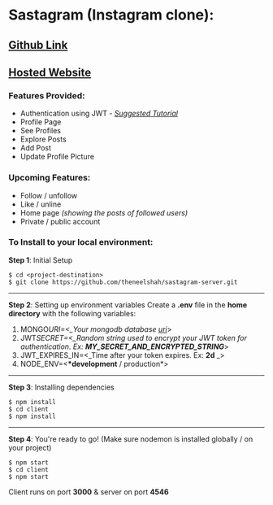 # Sastagram (Instagram clone):

## **[Github Link](https://github.com/theneelshah/sastagram-server)**

## **[Hosted Website](http://sastagram.herokuapp.com/)**

### Features Provided:

- Authentication using JWT - _[Suggested Tutorial](https://www.youtube.com/watch?v=mbsmsi7l3r4)_
- Profile Page
- See Profiles
- Explore Posts
- Add Post
- Update Profile Picture

### Upcoming Features:

- Follow / unfollow
- Like / unline
- Home page _(showing the posts of followed users)_
- Private / public account

### To Install to your local environment:

**Step 1**: Initial Setup

```
$ cd <project-destination>
$ git clone https://github.com/theneelshah/sastagram-server.git
```

---

**Step 2**: Setting up environment variables
Create a **.env** file in the **home directory** with the following variables:

1. MONGO*URI=<\_Your mongodb database [uri](https://docs.mongodb.com/manual/reference/connection-string/)*>
1. JWT*SECRET=<\_Random string used to encrypt your JWT token for authentication. Ex: **MY_SECRET_AND_ENCRYPTED_STRING***>
1. JWT_EXPIRES_IN=<_Time after your token expires. Ex: **2d** _>
1. NODE_ENV=<**\*development** / production\*>

---

**Step 3**: Installing dependencies

```
$ npm install
$ cd client
$ npm install
```

---

**Step 4**: You're ready to go! (Make sure nodemon is installed globally / on your project)

```
$ npm start
$ cd client
$ npm start
```

Client runs on port **3000** & server on port **4546**
